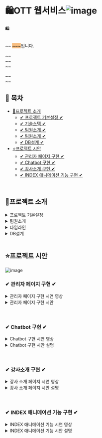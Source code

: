 
# 🛍OTT 웹서비스![image](https://github.com/user-attachments/assets/8e73ba50-4ac8-4a6d-8e91-e2b759e6950e)
🛍

<br>
~~ <span style="background-color: #F7BE81; color:black">~~~</span>입니다.


~~ <br>
~~<br>
~~<br>

~~ <br>
~~
<br>


## 📌 목차

* [🔎프로젝트 소개](#프로젝트-소개)
  + [✔ 프로젝트 기본설정 ✔](#프로젝트-기본설정)
  + [✔ 기술스택 ✔](#프로젝트-기본설정)
  + [✔ 팀원소개 ✔](#Chatbot-구현)
  + [✔ 팀원소개 ✔](#팀원소개)
  + [✔ DB설계 ✔](#DB설계)
* [⭐프로젝트 시안](#프로젝트-시안)
    + [✔ 관리자 페이지 구현 ✔](#-관리자-페이지-구현-)
    + [✔ Chatbot 구현 ✔](#-chatbot-구현-)
    + [✔ 강사소개 구현 ✔](#-강사소개-구현-)
    + [✔ INDEX 애니메이션 기능 구현 ✔](#-index-애니메이션-기능-구현-)

<br>

## 🔎프로젝트 소개

<details>
<summary>프로젝트 기본설정</summary>

|제목|내용|
|------|---|
|일정|2024/0/1~2025/0/1|
|주제||
|프로젝트명| |
|프로그래밍 언어|JAVA|
|프레임워크|Springboot|
|데이터베이스|MySql8|
|개발툴|


</details>

<details>
<summary> 팀원소개</summary>

<table>
  <tbody>
    <tr>
      <th align="center"><a href=""><img src="이미지주소" width="100px;" alt=""/><br /><sub><b>FE 팀장 : 박**</b></sub></a><br /></th>
</tr>
<tr>

<td>DB설계, 회원CRUD(개인정보), <br>OAuth2, Security </td>
<td> 관리자페이지<br>, Chatbot, <br>강사소개 페이지, <br>INDEX 애니메이션 기능 </td>
<td> 상품목록, 상품상세,<br> 장바구니(시간표), 구매, <br>구매리스트 </td>
<td> 게시판 CRUD,<br> exception </td>
<td> INDEX 페이지 CSS ,<br>1:1 문의내역, 덧글</td>
</tr>
  </tbody>
</table>



</details>

<details>
<summary> 타임라인</summary>

![image](이미지주소)

</details>

<details>
<summary> DB설계 </summary>

![image](이미지주소)

</details>
<br>

## ⭐프로젝트 시안
![image](이미지주소)
<br>

### ✔ 관리자 페이지 구현 ✔
<details>
<summary>관리자 페이지 구현 시연 영상</summary>


![관리자 페이지 시안영상](영상주소)

</details>

<details>
<summary>관리자 페이지 구현 시안 </summary>
  <img src="이미지주소"  width="700" height="400"/>

- Spring Security의  권한이 admin일때만 관리자페이지에 접속 가능

  <br>

<img src="이미지주소"  width="700" height="400"/>

- 상품페이지는 param으로 subject1 subject2 seach pageable를 매겨변수를 불러와 미술/체육/음악/요리 등 카테고리별로 선택후 수강명/수강내용을 검색할수있게 select를 두개 구성
- 검색하고 페이지네이션된 결과를 반환
  <br>

<img src="이미지주소"  width="700" height="400"/>

- 삭제는 다중선택삭제와 일반 삭제 가능
- 다중선택삭제는 javascript에 selectedIds"라는 이름을 가진 input 요소 중에 체크된 것들을 모두 선택하고
  가장 가까운 tr요소를 찾아 삭제하는 명령을 foreach함수를 써 반복하게 하여 선택삭제를 구현
- 회원을 삭제하기 전에 사용자에게 확인 메시지를 표시하고, if else문으로 사용자의 응답에 따라 삭제를 진행
</details>
<br>
<br>

### ✔ Chatbot 구현 ✔
<details>
<summary>Chatbot 구현 시연 영상</summary>

![chatBot](영상주소)

</details>
<details>
<summary>Chatbot 구현 시안 설명</summary>

<img src="이미지주소" width="700" height="400"/>

- websocket은 기존의 단방향 HTTP프로토콜과 호환되어 양방향 통신을 제공하기 위해 개발된 프로토콜
- websocket 라이브러리를 주입하여 사용
- configureMessageBroker() 메서드는 메시지 브로커를 설정하고 /app2가 붙으면 서버로 전송, /topic이 붙으면 클라이언트에게 메세지 보내도록 활성화
- registerStompEndpoints() 메서드로 클라이언트와 서버간의 웹소켓 연결을 활성화

<img src="이미지주소" width="700" height="400"/>

- @MessageMapping() 주소로 메세지가 오면 해당 매서드가 구현되며 @Sendto() 주소로 클라이언트에게 전송
- 처음 소켓연결시 연결이 성공하면  /app2/hello주소로 메세지를 보내 hello메서드를 실행시키도록 하여 기업소개, 상품소개를 선택할수있게 했으며 이는 topic/greetings주소로 클라이언트에게 전송
-
<img src="이미지주소" width="700" height="400"/>

- 기업소개 또는 상품소개 버튼을 클릭시 /app2/message주소로 메세지를 보내 message매서드를 실행시켜 그에대한 응답내용이 나오도록 함

</details>
<br>
<br>

### ✔ 강사소개 구현 ✔
<details>
<summary>강사 소개 페이지 시연 영상</summary>

![강사 소개](이미지주소)

</details>
<details>
<summary>강사 소개 페이지 시안 설명</summary>

  <img src="이미지주소"  width="700" height="400"/>

- 강사 페이지는 모든 사용자가 선생님의 프로필을 볼수있도록 한 페이지

<img src="이미지주소"  width="700" height="400"/>

설명

</details>
<br>
<br>

### ✔ INDEX 애니메이션 기능 구현 ✔
<details>
<summary>INDEX 애니메이션 기능 시연 영상</summary>

영상주소

</details>
<details>
&nbsp;<summary>INDEX 애니메이션 기능 시안 설명</summary>

  <img src="이미지주소"  width="700" height="400"/>
</details>

